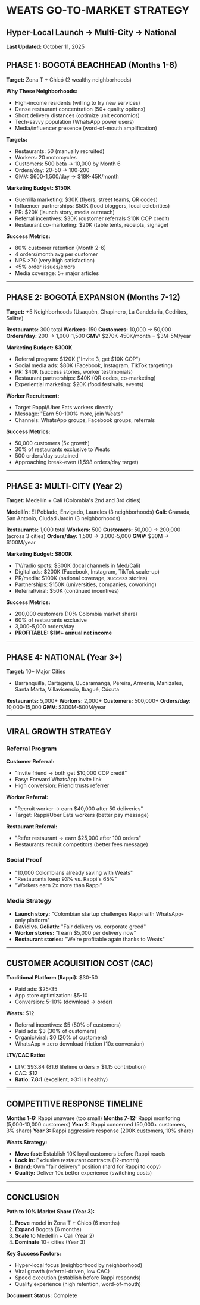 # WEATS GO-TO-MARKET STRATEGY
## Hyper-Local Launch → Multi-City → National

**Last Updated:** October 11, 2025

## PHASE 1: BOGOTÁ BEACHHEAD (Months 1-6)

**Target:** Zona T + Chicó (2 wealthy neighborhoods)

**Why These Neighborhoods:**
- High-income residents (willing to try new services)
- Dense restaurant concentration (50+ quality options)
- Short delivery distances (optimize unit economics)
- Tech-savvy population (WhatsApp power users)
- Media/influencer presence (word-of-mouth amplification)

**Targets:**
- Restaurants: 50 (manually recruited)
- Workers: 20 motorcycles
- Customers: 500 beta → 10,000 by Month 6
- Orders/day: 20-50 → 100-200
- GMV: $600-1,500/day → $18K-45K/month

**Marketing Budget: $150K**
- Guerrilla marketing: $30K (flyers, street teams, QR codes)
- Influencer partnerships: $50K (food bloggers, local celebrities)
- PR: $20K (launch story, media outreach)
- Referral incentives: $30K (customer referrals $10K COP credit)
- Restaurant co-marketing: $20K (table tents, receipts, signage)

**Success Metrics:**
- 80% customer retention (Month 2-6)
- 4 orders/month avg per customer
- NPS >70 (very high satisfaction)
- <5% order issues/errors
- Media coverage: 5+ major articles

---

## PHASE 2: BOGOTÁ EXPANSION (Months 7-12)

**Target:** +5 Neighborhoods (Usaquén, Chapinero, La Candelaria, Cedritos, Salitre)

**Restaurants:** 300 total
**Workers:** 150
**Customers:** 10,000 → 50,000
**Orders/day:** 200 → 1,000-1,500
**GMV:** $270K-450K/month = $3M-5M/year

**Marketing Budget: $300K**
- Referral program: $120K ("Invite 3, get $10K COP")
- Social media ads: $80K (Facebook, Instagram, TikTok targeting)
- PR: $40K (success stories, worker testimonials)
- Restaurant partnerships: $40K (QR codes, co-marketing)
- Experiential marketing: $20K (food festivals, events)

**Worker Recruitment:**
- Target Rappi/Uber Eats workers directly
- Message: "Earn 50-100% more, join Weats"
- Channels: WhatsApp groups, Facebook groups, referrals

**Success Metrics:**
- 50,000 customers (5x growth)
- 30% of restaurants exclusive to Weats
- 500 orders/day sustained
- Approaching break-even (1,598 orders/day target)

---

## PHASE 3: MULTI-CITY (Year 2)

**Target:** Medellín + Cali (Colombia's 2nd and 3rd cities)

**Medellín:** El Poblado, Envigado, Laureles (3 neighborhoods)
**Cali:** Granada, San Antonio, Ciudad Jardín (3 neighborhoods)

**Restaurants:** 1,000 total
**Workers:** 500
**Customers:** 50,000 → 200,000 (across 3 cities)
**Orders/day:** 1,500 → 3,000-5,000
**GMV:** $30M → $100M/year

**Marketing Budget: $800K**
- TV/radio spots: $300K (local channels in Med/Cali)
- Digital ads: $200K (Facebook, Instagram, TikTok scale-up)
- PR/media: $100K (national coverage, success stories)
- Partnerships: $150K (universities, companies, coworking)
- Referral/viral: $50K (continued incentives)

**Success Metrics:**
- 200,000 customers (10% Colombia market share)
- 60% of restaurants exclusive
- 3,000-5,000 orders/day
- **PROFITABLE: $1M+ annual net income**

---

## PHASE 4: NATIONAL (Year 3+)

**Target:** 10+ Major Cities
- Barranquilla, Cartagena, Bucaramanga, Pereira, Armenia, Manizales, Santa Marta, Villavicencio, Ibagué, Cúcuta

**Restaurants:** 5,000+
**Workers:** 2,000+
**Customers:** 500,000+
**Orders/day:** 10,000-15,000
**GMV:** $300M-500M/year

---

## VIRAL GROWTH STRATEGY

### Referral Program
**Customer Referral:**
- "Invite friend → both get $10,000 COP credit"
- Easy: Forward WhatsApp invite link
- High conversion: Friend trusts referrer

**Worker Referral:**
- "Recruit worker → earn $40,000 after 50 deliveries"
- Target: Rappi/Uber Eats workers (better pay message)

**Restaurant Referral:**
- "Refer restaurant → earn $25,000 after 100 orders"
- Restaurants recruit competitors (better fees message)

### Social Proof
- "10,000 Colombians already saving with Weats"
- "Restaurants keep 93% vs. Rappi's 65%"
- "Workers earn 2x more than Rappi"

### Media Strategy
- **Launch story:** "Colombian startup challenges Rappi with WhatsApp-only platform"
- **David vs. Goliath:** "Fair delivery vs. corporate greed"
- **Worker stories:** "I earn $5,000 per delivery now"
- **Restaurant stories:** "We're profitable again thanks to Weats"

---

## CUSTOMER ACQUISITION COST (CAC)

**Traditional Platform (Rappi):** $30-50
- Paid ads: $25-35
- App store optimization: $5-10
- Conversion: 5-10% (download → order)

**Weats:** $12
- Referral incentives: $5 (50% of customers)
- Paid ads: $3 (30% of customers)
- Organic/viral: $0 (20% of customers)
- WhatsApp = zero download friction (10x conversion)

**LTV/CAC Ratio:**
- LTV: $93.84 (81.6 lifetime orders × $1.15 contribution)
- CAC: $12
- **Ratio: 7.8:1** (excellent, >3:1 is healthy)

---

## COMPETITIVE RESPONSE TIMELINE

**Months 1-6:** Rappi unaware (too small)
**Months 7-12:** Rappi monitoring (5,000-10,000 customers)
**Year 2:** Rappi concerned (50,000+ customers, 3% share)
**Year 3:** Rappi aggressive response (200K customers, 10% share)

**Weats Strategy:**
- **Move fast:** Establish 10K loyal customers before Rappi reacts
- **Lock in:** Exclusive restaurant contracts (12-month)
- **Brand:** Own "fair delivery" position (hard for Rappi to copy)
- **Quality:** Deliver 10x better experience (switching costs)

---

## CONCLUSION

**Path to 10% Market Share (Year 3):**
1. **Prove** model in Zona T + Chicó (6 months)
2. **Expand** Bogotá (6 months)
3. **Scale** to Medellín + Cali (Year 2)
4. **Dominate** 10+ cities (Year 3)

**Key Success Factors:**
- Hyper-local focus (neighborhood by neighborhood)
- Viral growth (referral-driven, low CAC)
- Speed execution (establish before Rappi responds)
- Quality experience (high retention, word-of-mouth)

**Document Status:** Complete
